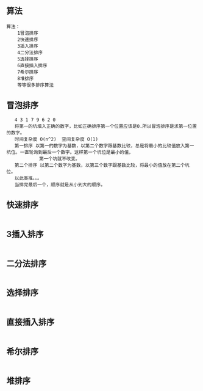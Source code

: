 ## 算法
```
算法：
	1冒泡排序
	2快速排序
	3插入排序
	4二分法排序
	5选择排序
	6直接插入排序
	7希尔排序
	8堆排序
	等等很多排序算法
```
## 冒泡排序
```
   4 3 1 7 9 6 2 0
   将第一的坑填入正确的数字，比如正确排序第一个位置应该是0.所以冒泡排序是求第一位置的数字。
   时间复杂度 O(n^2)  空间复杂度 O(1)
   第一排序 以第一的数字为基数，以第二个数字跟基数比较，总是将最小的比较值放入第一坑位。一直轮询到最后一个数字。这样第一个坑位是最小的值，
            第一个坑就不改变。
   第二个排序 以第二个数字为基数，以第三个数字跟基数比较，将最小的值放在第二个坑位。
   以此类推。。。
   当排完最后一个，顺序就是从小到大的顺序。

```
## 快速排序
```

```
## 3插入排序
```

```
## 二分法排序
```

```
## 选择排序
```

```
## 直接插入排序
```

```
## 希尔排序
```

```
## 堆排序
```

```

